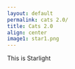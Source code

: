 ```yaml
---
layout: default
permalink: cats 2.0/
title: Cats 2.0
align: center
image1: star1.png
---
```


This is Starlight